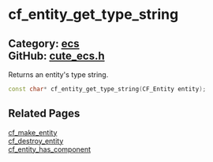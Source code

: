 [//]: # (This file is automatically generated by Cute Framework's docs parser.)
[//]: # (Do not edit this file by hand!)
[//]: # (See: https://github.com/RandyGaul/cute_framework/blob/master/samples/docs_parser.cpp)
[](../header.md ':include')

# cf_entity_get_type_string

Category: [ecs](/api_reference?id=ecs)  
GitHub: [cute_ecs.h](https://github.com/RandyGaul/cute_framework/blob/master/include/cute_ecs.h)  
---

Returns an entity's type string.

```cpp
const char* cf_entity_get_type_string(CF_Entity entity);
```

## Related Pages

[cf_make_entity](/ecs/cf_make_entity.md)  
[cf_destroy_entity](/ecs/cf_destroy_entity.md)  
[cf_entity_has_component](/ecs/cf_entity_has_component.md)  
